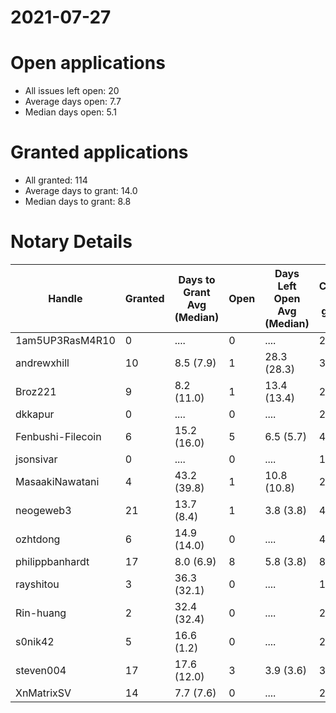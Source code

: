 2021-07-27
==========

# Open applications

- All issues left open: 20
- Average days open: 7.7
- Median days open: 5.1

# Granted applications

- All granted: 114
- Average days to grant: 14.0
- Median days to grant: 8.8

# Notary Details

| Handle            |   Granted | Days to Grant Avg (Median)   |   Open | Days Left Open Avg (Median)   |   Closed (no grant) |
|-------------------|-----------|------------------------------|--------|-------------------------------|---------------------|
| 1am5UP3RasM4R10   |         0 | ....                         |      0 | ....                          |                   2 |
| andrewxhill       |        10 | 8.5  (7.9)                   |      1 | 28.3  (28.3)                  |                  36 |
| Broz221           |         9 | 8.2  (11.0)                  |      1 | 13.4  (13.4)                  |                  27 |
| dkkapur           |         0 | ....                         |      0 | ....                          |                   2 |
| Fenbushi-Filecoin |         6 | 15.2  (16.0)                 |      5 | 6.5  (5.7)                    |                  44 |
| jsonsivar         |         0 | ....                         |      0 | ....                          |                  13 |
| MasaakiNawatani   |         4 | 43.2  (39.8)                 |      1 | 10.8  (10.8)                  |                  24 |
| neogeweb3         |        21 | 13.7  (8.4)                  |      1 | 3.8  (3.8)                    |                  40 |
| ozhtdong          |         6 | 14.9  (14.0)                 |      0 | ....                          |                  41 |
| philippbanhardt   |        17 | 8.0  (6.9)                   |      8 | 5.8  (3.8)                    |                  81 |
| rayshitou         |         3 | 36.3  (32.1)                 |      0 | ....                          |                  11 |
| Rin-huang         |         2 | 32.4  (32.4)                 |      0 | ....                          |                   2 |
| s0nik42           |         5 | 16.6  (1.2)                  |      0 | ....                          |                  21 |
| steven004         |        17 | 17.6  (12.0)                 |      3 | 3.9  (3.6)                    |                  34 |
| XnMatrixSV        |        14 | 7.7  (7.6)                   |      0 | ....                          |                  23 |